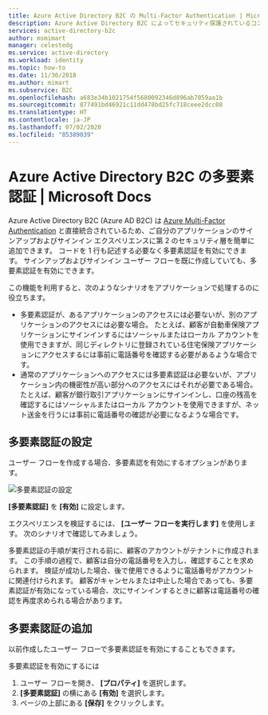 ```yaml
---
title: Azure Active Directory B2C の Multi-Factor Authentication | Microsoft Docs
description: Azure Active Directory B2C によってセキュリティ保護されているコンシューマー向けアプリケーションで Multi-factor Authentication を有効にする方法。
services: active-directory-b2c
author: msmimart
manager: celestedg
ms.service: active-directory
ms.workload: identity
ms.topic: how-to
ms.date: 11/30/2018
ms.author: mimart
ms.subservice: B2C
ms.openlocfilehash: a683e34b1021754f5680092346d896ab7059aa1b
ms.sourcegitcommit: 877491bd46921c11dd478bd25fc718ceee2dcc08
ms.translationtype: HT
ms.contentlocale: ja-JP
ms.lasthandoff: 07/02/2020
ms.locfileid: "85389039"
---
```

# <a name="enable-multi-factor-authentication-in-azure-active-directory-b2c"></a>Azure Active Directory B2C の多要素認証 | Microsoft Docs

Azure Active Directory B2C (Azure AD B2C) は [Azure Multi-Factor Authentication](../active-directory/authentication/multi-factor-authentication.md) と直接統合されているため、ご自分のアプリケーションのサインアップおよびサインイン エクスペリエンスに第 2 のセキュリティ層を簡単に追加できます。 コードを 1 行も記述する必要なく多要素認証を有効にできます。 サインアップおよびサインイン ユーザー フローを既に作成していても、多要素認証を有効にできます。

この機能を利用すると、次のようなシナリオをアプリケーションで処理するのに役立ちます。

- 多要素認証が、あるアプリケーションのアクセスには必要ないが、別のアプリケーションのアクセスには必要な場合。 たとえば、顧客が自動車保険アプリケーションにサインインするにはソーシャルまたはローカル アカウントを使用できますが、同じディレクトリに登録されている住宅保険アプリケーションにアクセスするには事前に電話番号を確認する必要があるような場合です。
- 通常のアプリケーションへのアクセスには多要素認証は必要ないが、アプリケーション内の機密性が高い部分へのアクセスにはそれが必要である場合。 たとえば、顧客が銀行取引アプリケーションにサインインし、口座の残高を確認するにはソーシャルまたはローカル アカウントを使用できますが、ネット送金を行うには事前に電話番号の確認が必要になるような場合です。

## <a name="set-multi-factor-authentication"></a>多要素認証の設定

ユーザー フローを作成する場合、多要素認を有効にするオプションがあります。

![多要素認証の設定](./media/custom-policy-multi-factor-authentication/add-policy.png)

**[多要素認証]** を **[有効]** に設定します。

エクスペリエンスを検証するには、 **[ユーザー フローを実行します]** を使用します。 次のシナリオで確認してみましょう。

多要素認証の手順が実行される前に、顧客のアカウントがテナントに作成されます。 この手順の過程で、顧客は自分の電話番号を入力し、確認することを求められます。 検証が成功した場合、後で使用できるように電話番号がアカウントに関連付けられます。 顧客がキャンセルまたは中止した場合であっても、多要素認証が有効になっている場合、次にサインインするときに顧客は電話番号の確認を再度求められる場合があります。

## <a name="add-multi-factor-authentication"></a>多要素認証の追加

以前作成したユーザー フローで多要素認証を有効にすることもできます。

多要素認証を有効にするには

1. ユーザー フローを開き、 **[プロパティ]** を選択します。
2. **[多要素認証]** の横にある **[有効]** を選択します。
3. ページの上部にある **[保存]** をクリックします。


